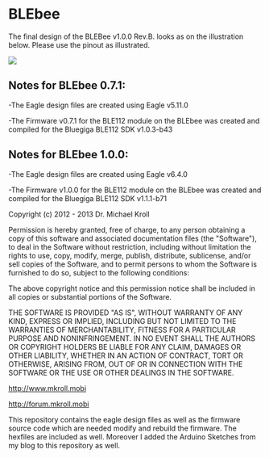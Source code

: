 BLEbee
======

The final design of the BLEBee v1.0.0 Rev.B. looks as on the illustration below. Please use the pinout as illustrated. 

[![](https://raw.github.com/michaelkroll/BLEbee/master/docs/BLEBee-v1.0.0-Rev.B.-Pin-Out.png)](https://raw.github.com/michaelkroll/BLEbee/master/docs/BLEBee-v1.0.0-Rev.B.-Pin-Out.png)

Notes for BLEbee 0.7.1:
-----

-The Eagle design files are created using Eagle v5.11.0

-The Firmware v0.7.1 for the BLE112 module on the BLEbee was created and compiled for the Bluegiga BLE112 SDK v1.0.3-b43

Notes for BLEbee 1.0.0:
-----

-The Eagle design files are created using Eagle v6.4.0

-The Firmware v1.0.0 for the BLE112 module on the BLEbee was created and compiled for the Bluegiga BLE112 SDK v1.1.1-b71

Copyright (c) 2012 - 2013 Dr. Michael Kroll

Permission is hereby granted, free of charge, to any person obtaining a copy of this software and associated documentation files (the "Software"), to deal in the Software without restriction, including without limitation the rights to use, copy, modify, merge, publish, distribute, sublicense, and/or sell copies of the Software, and to permit persons to whom the Software is furnished to do so, subject to the following conditions:

The above copyright notice and this permission notice shall be included in all copies or substantial portions of the Software.

THE SOFTWARE IS PROVIDED "AS IS", WITHOUT WARRANTY OF ANY KIND, EXPRESS OR IMPLIED, INCLUDING BUT NOT LIMITED TO THE WARRANTIES OF MERCHANTABILITY, FITNESS FOR A PARTICULAR PURPOSE AND NONINFRINGEMENT. IN NO EVENT SHALL THE AUTHORS OR COPYRIGHT HOLDERS BE LIABLE FOR ANY CLAIM, DAMAGES OR OTHER LIABILITY, WHETHER IN AN ACTION OF CONTRACT, TORT OR OTHERWISE, ARISING FROM, OUT OF OR IN CONNECTION WITH THE SOFTWARE OR THE USE OR OTHER DEALINGS IN THE SOFTWARE.

http://www.mkroll.mobi

http://forum.mkroll.mobi

This repository contains the eagle design files as well as the firmware source code which are needed modify and rebuild the firmware. The hexfiles are included as well. Moreover I added the Arduino Sketches from my blog to this repository as well.
